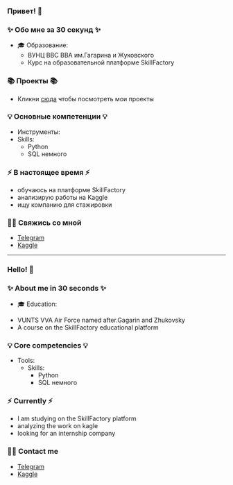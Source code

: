 ### Привет! 👋

### ✨ Обо мне за 30 секунд ✨ 
* 🎓 Образование:
  - ВУНЦ ВВС ВВА им.Гагарина и Жуковского
  - Курс на образовательной платформе SkillFactory

### 📚 Проекты 📚

* Кликни [сюда](https://github.com/Gor36?tab=repositories) чтобы посмотреть мои проекты

### 💡 Основные компетенции 💡
- Инструменты: 
- Skills: 
    * Python
    * SQL немного

### ⚡️ В настоящее время ⚡️
- обучаюсь на платформе SkillFactory 
- анализирую работы на Kaggle
- ищу компанию для стажировки

### 🙌🏻 Свяжись со мной
- [Telegram](https://t.me/ahperdjanes)
- [Kaggle](https://www.kaggle.com/gorahper/account)

---

### Hello! 👋

### ✨ About me in 30 seconds ✨ 
* 🎓 Education:
 -  VUNTS VVA Air Force named after.Gagarin and Zhukovsky
 - A course on the SkillFactory educational platform


### 💡 Core competencies 💡
- Tools: 
  - Skills:
    * Python
    * SQL немного


### ⚡️ Currently ⚡️
- I am studying on the SkillFactory platform 
- analyzing the work on kagle
- looking for an internship company

### 🙌🏻 Contact me
- [Telegram](https://t.me/ahperdjanes)
- [Kaggle](https://www.kaggle.com/gorahper/account)
